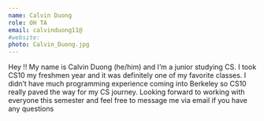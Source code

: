 ```yaml
---
name: Calvin Duong
role: OH TA
email: calvinduong11@
#website:
photo: Calvin_Duong.jpg
---
```

Hey !! My name is Calvin Duong (he/him) and I’m a junior studying CS. I took CS10 my freshmen year and it was definitely one of my favorite classes. I didn’t have much programming experience coming into Berkeley so CS10 really paved the way for my CS journey. Looking forward to working with everyone this semester and feel free to message me via email if you have any questions 

